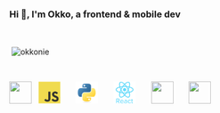 <h3>Hi 👋, I'm Okko, a frontend & mobile dev</h3>

</br>
<p>&nbsp;<img align="center" src="https://github-readme-stats.vercel.app/api?username=okkonie&show_icons=true&locale=en" alt="okkonie" /></p>
</br>

<img src="https://www.vectorlogo.zone/logos/google_cloud/google_cloud-icon.svg" width="40" height="40"/> &nbsp;
<img src="https://raw.githubusercontent.com/devicons/devicon/master/icons/javascript/javascript-original.svg" width="40" height="40"/> &nbsp;&nbsp;&nbsp;&nbsp;&nbsp;
<img src="https://raw.githubusercontent.com/devicons/devicon/master/icons/python/python-original.svg" width="40" height="40"/> &nbsp;&nbsp;&nbsp;&nbsp;&nbsp;
<img src="https://raw.githubusercontent.com/devicons/devicon/master/icons/react/react-original-wordmark.svg" width="40" height="40"/> &nbsp;&nbsp;&nbsp;&nbsp;&nbsp;
<img src="https://reactnative.dev/img/header_logo.svg" width="40" height="40"/> &nbsp;&nbsp;&nbsp;&nbsp;&nbsp;
<img src="https://www.vectorlogo.zone/logos/tailwindcss/tailwindcss-icon.svg" width="40" height="40"/>
